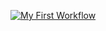 [![My First Workflow](https://github.com/Huigamlong/JustForTheCloneWorkshop/actions/workflows/main.yaml/badge.svg)](https://github.com/Huigamlong/JustForTheCloneWorkshop/actions/workflows/main.yaml)